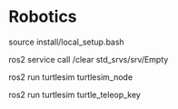 # Robotics
source install/local_setup.bash

ros2 service call /clear std_srvs/srv/Empty


ros2 run turtlesim turtlesim_node

ros2 run turtlesim turtle_teleop_key
